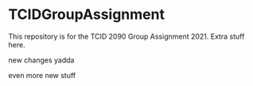# TCIDGroupAssignment
This repository is for the TCID 2090 Group Assignment 2021.
Extra stuff here.


new changes yadda

even more new stuff
